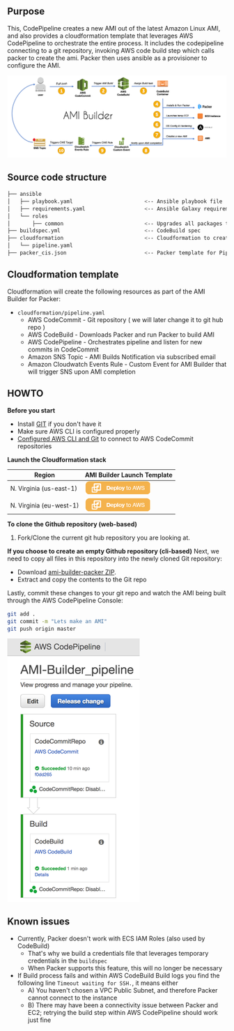 ## Purpose

This, CodePipeline creates a new AMI out of the latest Amazon Linux AMI, and also provides a cloudformation template that leverages AWS CodePipeline to orchestrate the entire process. It includes the codepipeline connecting to a git repository, invoking AWS code build step which calls packer to create the ami. Packer then uses ansible as a provisioner to configure the AMI. 

![Packer AMI Builder Diagram](images/ami-builder-diagram.png)

## Source code structure

```bash
├── ansible
│   ├── playbook.yaml                       <-- Ansible playbook file
│   ├── requirements.yaml                   <-- Ansible Galaxy requirements containing additional Roles to be used (CIS, Cloudwatch Logs)
│   └── roles
│       ├── common                          <-- Upgrades all packages through ``yum``
├── buildspec.yml                           <-- CodeBuild spec 
├── cloudformation                          <-- Cloudformation to create entire pipeline
│   └── pipeline.yaml
├── packer_cis.json                         <-- Packer template for Pipeline
```


## Cloudformation template

Cloudformation will create the following resources as part of the AMI Builder for Packer:

* ``cloudformation/pipeline.yaml``
    + AWS CodeCommit - Git repository ( we will later change it to git hub repo )
    + AWS CodeBuild - Downloads Packer and run Packer to build AMI 
    + AWS CodePipeline - Orchestrates pipeline and listen for new commits in CodeCommit
    + Amazon SNS Topic - AMI Builds Notification via subscribed email
    + Amazon Cloudwatch Events Rule - Custom Event for AMI Builder that will trigger SNS upon AMI completion


## HOWTO

**Before you start**

* Install [GIT](https://git-scm.com/downloads) if you don't have it
* Make sure AWS CLI is configured properly
* [Configured AWS CLI and Git](http://docs.aws.amazon.com/codecommit/latest/userguide/setting-up-https-unixes.html) to connect to AWS CodeCommit repositories

**Launch the Cloudformation stack**

Region | AMI Builder Launch Template
------------------------------------------------- | ---------------------------------------------------------------------------------
N. Virginia (us-east-1) | [![Launch Stack](images/deploy-to-aws.png)](https://console.aws.amazon.com/cloudformation/home?region=us-east-1#/stacks/new?stackName=AMI-Builder-Blogpost&templateURL=https://s3-eu-west-1.amazonaws.com/ami-builder-packer/cloudformation/pipeline.yaml)
N. Virginia (eu-west-1) | [![Launch Stack](images/deploy-to-aws.png)](https://console.aws.amazon.com/cloudformation/home?region=eu-west-1#/stacks/new?stackName=AMI-Builder-Blogpost&templateURL=https://s3-eu-west-1.amazonaws.com/ami-builder-packer/cloudformation/pipeline.yaml)

**To clone the Github repository (web-based)**

1.  Fork/Clone the current git hub repository you are looking at. 


**If you choose to create an empty Github repository (cli-based)**
Next, we need to copy all files in this repository into the newly cloned Git repository:

* Download [ami-builder-packer ZIP](https://github.com/awslabs/ami-builder-packer/archive/master.zip).
* Extract and copy the contents to the Git repo

Lastly, commit these changes to your git repo and watch the AMI being built through the AWS CodePipeline Console:

```bash
git add .
git commit -m "Lets make an AMI"
git push origin master
```

![AWS CodePipeline Console - AMI Builder Pipeline](images/ami-builder-pipeline.png)

## Known issues

* Currently, Packer doesn't work with ECS IAM Roles (also used by CodeBuild)
    - That's why we build a credentials file that leverages temporary credentials in the ``buildspec``
    - When Packer supports this feature, this will no longer be necessary
* If Build process fails and within AWS CodeBuild Build logs you find the following line ``Timeout waiting for SSH.``, it means either
    - A) You haven't chosen a VPC Public Subnet, and therefore Packer cannot connect to the instance
    - B) There may have been a connectivity issue between Packer and EC2; retrying the build step within AWS CodePipeline should work just fine 

